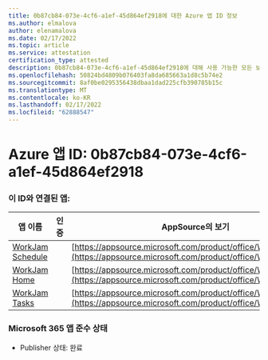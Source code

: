 ```yaml
---
title: 0b87cb84-073e-4cf6-a1ef-45d864ef2918에 대한 Azure 앱 ID 정보
ms.author: elmalova
author: elenamalova
ms.date: 02/17/2022
ms.topic: article
ms.service: attestation
certification_type: attested
description: 0b87cb84-073e-4cf6-a1ef-45d864ef2918에 대해 사용 가능한 모든 보안 및 규정 준수 정보입니다.
ms.openlocfilehash: 50824bd4809b076403fa8da685663a1d8c5b74e2
ms.sourcegitcommit: 8af0be0295356438dbaa1dad225cfb390785b15c
ms.translationtype: MT
ms.contentlocale: ko-KR
ms.lasthandoff: 02/17/2022
ms.locfileid: "62888547"
---
```

# <a name="azure-app-id-0b87cb84-073e-4cf6-a1ef-45d864ef2918"></a>Azure 앱 ID: 0b87cb84-073e-4cf6-a1ef-45d864ef2918


### <a name="apps-associated-with-this-id"></a>이 ID와 연결된 앱:
| **앱 이름** | **인증** | **AppSource의 보기** |
|--------------|---------------|-----------------------|
| [WorkJam Schedule](https://docs.microsoft.com/microsoft-365-app-certification/forward/WA200003058) |  | [https://appsource.microsoft.com/product/office/WA200003058](https://appsource.microsoft.com/product/office/WA200003058) |
| [WorkJam Home](https://docs.microsoft.com/microsoft-365-app-certification/forward/WA200003060) |  | [https://appsource.microsoft.com/product/office/WA200003060](https://appsource.microsoft.com/product/office/WA200003060) |
| [WorkJam Tasks](https://docs.microsoft.com/microsoft-365-app-certification/forward/WA200003241) |  | [https://appsource.microsoft.com/product/office/WA200003241](https://appsource.microsoft.com/product/office/WA200003241) |

### <a name="microsoft-365-app-compliance-status"></a>Microsoft 365 앱 준수 상태
- Publisher 상태: 완료
